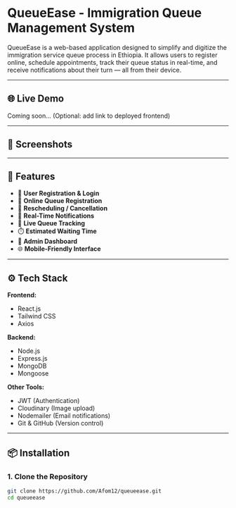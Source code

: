 # QueueEase - Immigration Queue Management System

QueueEase is a web-based application designed to simplify and digitize the immigration service queue process in Ethiopia. It allows users to register online, schedule appointments, track their queue status in real-time, and receive notifications about their turn — all from their device.

---

## 🌐 Live Demo

Coming soon... (Optional: add link to deployed frontend)

---

## 📸 Screenshots

<!-- You can add images like this after you push them into your GitHub repo -->
<!-- ![Home Page](./screenshots/homepage.png) -->

---

## 🚀 Features

- 📝 **User Registration & Login**
- 📅 **Online Queue Registration**
- 🔄 **Rescheduling / Cancellation**
- 🔔 **Real-Time Notifications**
- 👀 **Live Queue Tracking**
- ⏱️ **Estimated Waiting Time**
- 📂 **Admin Dashboard**
- 🌐 **Mobile-Friendly Interface**

---

## ⚙️ Tech Stack

**Frontend:**
- React.js
- Tailwind CSS
- Axios

**Backend:**
- Node.js
- Express.js
- MongoDB
- Mongoose

**Other Tools:**
- JWT (Authentication)
- Cloudinary (Image upload)
- Nodemailer (Email notifications)
- Git & GitHub (Version control)

---

## 📦 Installation

### 1. Clone the Repository
```bash
git clone https://github.com/Afom12/queueease.git
cd queueease
